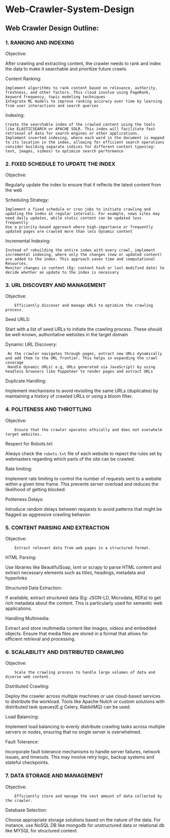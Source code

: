 # Web-Crawler-System-Design


## Web Crawler Design Outline:

### 1. RANKING AND INDEXING

Objective:

After crawling and extracting content, the crawler needs to rank and index the data to make it searchable and prioritize future crawls.

        

Content Ranking:

    Implement algorithms to rank content based on relevance, authority, freshness, and other factors. This cloud involve using PageRank, keyword frequency, topic modeling techniques        
    Integrate ML models to improve ranking accuracy over time by learning from user interactions and search queries

Indexing:

    Create the searchable index of the crawled content using the tools like ELASTICSEARCH or APACHE SOLR. This index will facilitate fast retrieval of data for search engines or other applications.
    Implement inverted indexing, where each word in the document is mapped to its location in the index, allowing for efficient search operations
    consider building separate indices for different content types(eg: text, images, videos) to optimize search performance

### 2. FIXED SCHEDULE TO UPDATE THE INDEX

Objective:

Regularly update the index to ensure that it reflects the latest content from the web

Scheduling  Strategy:

    Implement a fixed schedule or cron jobs to initiate crawling and updating the index at regular intervals. For example, news sites may need daily updates, while static content can be updated less frequently
    Use a priority-based approach where high-importance or frequently updated pages are crawled more than less dynamic content

Incremental Indexing:

    Instead of rebuilding the entire index with every crawl, implement incremental indexing, where only the changes (new or updated content) are added to the index. This approach saves time and computational Resources.
    Monitor changes in content (Eg: content hash or last modified date) to decide whether an update to the index is necessary

### 3. URL DISCOVERY AND MANAGEMENT

Objective:

        Efficiently discover and manage URLS to optimize the crawling process.

Seed URLS:

Start with a list of seed URLs to initiate the crawling process. These should be well-known, authoritative websites in the target domain

        

Dynamic URL Discovery:

     As the crawler navigates through pages, extract new URLs dynamically and add them to the URL frontier. This helps in expanding the crawl coverage
     Handle dynamic URLs( e.g, URLs generated via JavaScript) by using headless browsers like Puppeteer to render pages and extract URLs

Duplicate Handling:

Implement mechanisms to avoid revisiting the same URLs (duplicates) by maintaining a history of crawled URLs or using a bloom filter.

### 4. POLITENESS AND THROTTLING

        

Objective:

        Ensure that the crawler operates ethically and does not overwhelm target websites.

        

Respect for Robots.txt:

Always check the `robots.txt` file of each website to repect the rules set by webmasters regarding which parts of the site can be crawled.

        

Rate limiting:

Implement rate limiting to control the number of requests sent to a website within a given time frame. This prevents server overload and reduces the likelihood of getting blocked.

        

Politeness Delays:

Introduce random delays between requests to avoid patterns that might be flagged as aggressive crawling behavior.

### 5. CONTENT PARSING AND EXTRACTION

Objective:

        Extract relevant data from web pages in a structured format.

        

HTML Parsing:

Use libraries like BeautifulSoap, lxml or scrapy to parse HTML content and extract necessary elements such as titles, headings, metadata and hyperlinks

Structured Data Extraction:

If available, extract structured data (Eg: JSON-LD, Microdata, RDFa) to get rich metadata about the content. This is  particularly used for semantic web applications.

        

Handling Multimedia:

Extract and store multimedia content like images, videos and embedded objects. Ensure that media files are stored in a format that allows for efficient  retrieval and processing.

### 6. SCALABILITY AND DISTRIBUTED CRAWLING

Objective:

        Scale the crawling process to handle large volumes of data and diverse web content.

        

Distributed Crawling:

Deploy the crawler across multiple machines or use cloud-based services to distribute the workload. Tools like Apache Nutch or custom solutions with distributed task queues(E.g Celery, RabbitMQ) can be used.

Load Balancing:

Implement load balancing to evenly distribute crawling tasks across multiple servers or nodes, ensuring that no single server is overwhelmed.

Fault Tolerance:

Incorporate fault tolerance mechanisms to handle server failures, network issues, and timeouts. This may involve retry logic, backup systems and stateful checkpoints.

### 7. DATA STORAGE AND MANAGEMENT

Objective:

        Efficiently store and manage the vast amount of data collected by the crawler.

        

Database Selection:

Choose appropriate storage solutions based on the nature of the data. For instance, use NoSQL DB like mongodb for unstructured data or relational db like MYSQL for structured         content.

        
